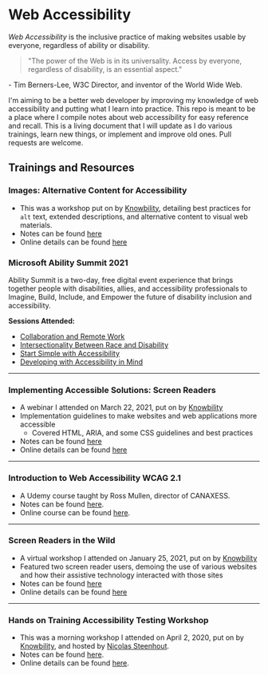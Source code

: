 # Web Accessibility

_Web Accessibility_ is the inclusive practice of making websites usable by everyone, regardless of ability or disability.


>"The power of the Web is in its universality. Access by everyone, regardless of disability, is an essential aspect."

\- Tim Berners-Lee, W3C Director, and inventor of the World Wide Web.


I'm aiming to be a better web developer by improving my knowledge of web accessibility and putting what I learn into practice. This repo is meant to be a place where I compile notes about web accessibility for easy reference and recall. This is a living document that I will update as I do various trainings, learn new things, or implement and improve old ones. Pull requests are welcome.


## Trainings and Resources

### Images: Alternative Content for Accessibility

- This was a workshop put on by [Knowbility](https://knowbility.org/), detailing best practices for `alt` text, extended descriptions, and alternative content to visual web materials.
- Notes can be found [here](https://github.com/jreyes88/Web-Accessibility/tree/main/Images:%20Alternative%20Content%20for%20Accessibility)
- Online details can be found [here](https://knowbility.org/services/online-training/image-alternatives)


### Microsoft Ability Summit 2021

Ability Summit is a two-day, free digital event experience that brings together people with disabilities, allies, and accessibility professionals to Imagine, Build, Include, and Empower the future of disability inclusion and accessibility.

**Sessions Attended:**  
- [Collaboration and Remote Work](https://github.com/jreyes88/Web-Accessibility/tree/main/Microsoft%20Ability%20Summit%202021/Collaboration%20and%20Remote%20Work)
- [Intersectionality Between Race and Disability](https://github.com/jreyes88/Web-Accessibility/tree/main/Microsoft%20Ability%20Summit%202021/Intersectionality%20Between%20Race%20and%20Disability)
- [Start Simple with Accessibility](https://github.com/jreyes88/Web-Accessibility/tree/main/Microsoft%20Ability%20Summit%202021/Start%20Simple%20with%20Accessibility)
- [Developing with Accessibility in Mind](https://github.com/jreyes88/Web-Accessibility/tree/main/Microsoft%20Ability%20Summit%202021/Developing%20with%20Accessibility%20in%20Mind)


---

### Implementing Accessible Solutions: Screen Readers

- A webinar I attended on March 22, 2021, put on by [Knowbility](https://knowbility.org/)
- Implementation guidelines to make websites and web applications more accessible
    + Covered HTML, ARIA, and some CSS guidelines and best practices
- Notes can be found [here](https://github.com/jreyes88/Web-Accessibility/tree/main/Implementing%20Accessible%20Solutions%20-%20Screen%20Readers)
- Online details can be found [here](https://knowbility.org/services/online-training/2021/march/implementing-accessible-solutions-screen-readers/)

---

### Introduction to Web Accessibility WCAG 2.1

- A Udemy course taught by Ross Mullen, director of CANAXESS.
- Notes can be found [here](https://github.com/jreyes88/Web-Accessibility/tree/main/Introduction%20to%20Web%20Accessibility%20and%20WCAG%202.1).
- Online course can be found [here](https://www.udemy.com/course/introduction-to-web-accessibility-wcag21/).


---

### Screen Readers in the Wild

- A virtual workshop I attended on January 25, 2021, put on by [Knowbility](https://knowbility.org/)
- Featured two screen reader users, demoing the use of various websites and how their assistive technology interacted with those sites
- Notes can be found [here](https://github.com/jreyes88/Web-Accessibility/tree/main/Screen%20Readers%20in%20the%20Wild)
- Online details can be found [here](https://knowbility.org/services/online-training/2021/january/screen-readers-in-the-wild/)


---


### Hands on Training Accessibility Testing Workshop

- This was a morning workshop I attended on April 2, 2020, put on by [Knowbility](https://knowbility.org/), and hosted by [Nicolas Steenhout](https://twitter.com/vavroom).
- Notes can be found [here](https://github.com/jreyes88/Web-Accessibility/tree/main/Hands%20on%20Training%20Accessibility%20Testing%20-%20Virtual%20Workshop).
- Online details can be found [here](https://knowbility.org/services/online-training/hands-on-training-accessibility-testing-workshop/).